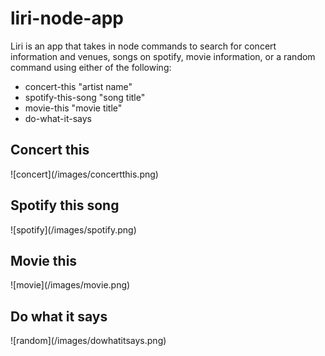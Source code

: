 # liri-node-app

<p>Liri is an app that takes in node commands to search for concert information and venues, songs on spotify, movie information, or a random command using either of the following:<p>

<ul>
<li>concert-this "artist name"</li>
<li>spotify-this-song "song title"</li>
<li>movie-this "movie title"</li>
<li>do-what-it-says</li>
</ul>

<h2>Concert this</h2>
![concert](/images/concertthis.png)

<h2>Spotify this song</h2>
![spotify](/images/spotify.png)

<h2>Movie this</h2>
![movie](/images/movie.png)

<h2>Do what it says</h2>
![random](/images/dowhatitsays.png)

